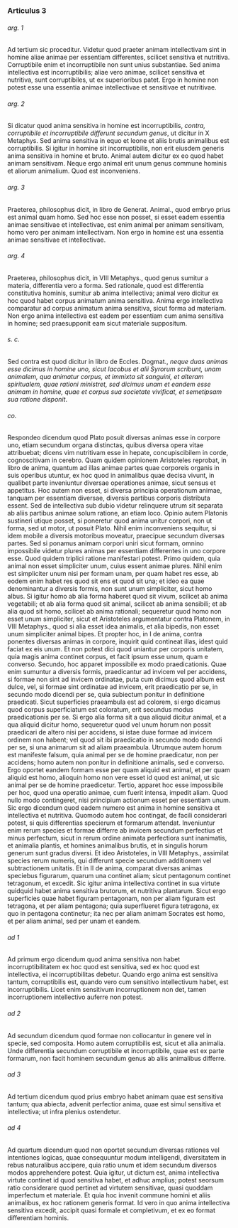 ### Articulus 3

###### arg. 1
Ad tertium sic proceditur. Videtur quod praeter animam intellectivam sint in homine aliae animae per essentiam differentes, scilicet sensitiva et nutritiva. Corruptibile enim et incorruptibile non sunt unius substantiae. Sed anima intellectiva est incorruptibilis; aliae vero animae, scilicet sensitiva et nutritiva, sunt corruptibiles, ut ex superioribus patet. Ergo in homine non potest esse una essentia animae intellectivae et sensitivae et nutritivae.

###### arg. 2
Si dicatur quod anima sensitiva in homine est incorruptibilis, *contra, corruptibile et incorruptibile differunt secundum genus*, ut dicitur in X Metaphys. Sed anima sensitiva in equo et leone et aliis brutis animalibus est corruptibilis. Si igitur in homine sit incorruptibilis, non erit eiusdem generis anima sensitiva in homine et bruto. Animal autem dicitur ex eo quod habet animam sensitivam. Neque ergo animal erit unum genus commune hominis et aliorum animalium. Quod est inconveniens.

###### arg. 3
Praeterea, philosophus dicit, in libro de Generat. Animal., quod embryo prius est animal quam homo. Sed hoc esse non posset, si esset eadem essentia animae sensitivae et intellectivae, est enim animal per animam sensitivam, homo vero per animam intellectivam. Non ergo in homine est una essentia animae sensitivae et intellectivae.

###### arg. 4
Praeterea, philosophus dicit, in VIII Metaphys., quod genus sumitur a materia, differentia vero a forma. Sed rationale, quod est differentia constitutiva hominis, sumitur ab anima intellectiva; animal vero dicitur ex hoc quod habet corpus animatum anima sensitiva. Anima ergo intellectiva comparatur ad corpus animatum anima sensitiva, sicut forma ad materiam. Non ergo anima intellectiva est eadem per essentiam cum anima sensitiva in homine; sed praesupponit eam sicut materiale suppositum.

###### s. c.
Sed contra est quod dicitur in libro de Eccles. Dogmat., *neque duas animas esse dicimus in homine uno, sicut Iacobus et alii Syrorum scribunt, unam animalem, qua animatur corpus, et immixta sit sanguini, et alteram spiritualem, quae rationi ministret, sed dicimus unam et eandem esse animam in homine, quae et corpus sua societate vivificat, et semetipsam sua ratione disponit*.

###### co.
Respondeo dicendum quod Plato posuit diversas animas esse in corpore uno, etiam secundum organa distinctas, quibus diversa opera vitae attribuebat; dicens vim nutritivam esse in hepate, concupiscibilem in corde, cognoscitivam in cerebro. Quam quidem opinionem Aristoteles reprobat, in libro de anima, quantum ad illas animae partes quae corporeis organis in suis operibus utuntur, ex hoc quod in animalibus quae decisa vivunt, in qualibet parte inveniuntur diversae operationes animae, sicut sensus et appetitus. Hoc autem non esset, si diversa principia operationum animae, tanquam per essentiam diversae, diversis partibus corporis distributa essent. Sed de intellectiva sub dubio videtur relinquere utrum sit separata ab aliis partibus animae solum ratione, an etiam loco. Opinio autem Platonis sustineri utique posset, si poneretur quod anima unitur corpori, non ut forma, sed ut motor, ut posuit Plato. Nihil enim inconveniens sequitur, si idem mobile a diversis motoribus moveatur, praecipue secundum diversas partes. Sed si ponamus animam corpori uniri sicut formam, omnino impossibile videtur plures animas per essentiam differentes in uno corpore esse. Quod quidem triplici ratione manifestari potest. Primo quidem, quia animal non esset simpliciter unum, cuius essent animae plures. Nihil enim est simpliciter unum nisi per formam unam, per quam habet res esse, ab eodem enim habet res quod sit ens et quod sit una; et ideo ea quae denominantur a diversis formis, non sunt unum simpliciter, sicut homo albus. Si igitur homo ab alia forma haberet quod sit vivum, scilicet ab anima vegetabili; et ab alia forma quod sit animal, scilicet ab anima sensibili; et ab alia quod sit homo, scilicet ab anima rationali; sequeretur quod homo non esset unum simpliciter, sicut et Aristoteles argumentatur contra Platonem, in VIII Metaphys., quod si alia esset idea animalis, et alia bipedis, non esset unum simpliciter animal bipes. Et propter hoc, in I de anima, contra ponentes diversas animas in corpore, inquirit quid contineat illas, idest quid faciat ex eis unum. Et non potest dici quod uniantur per corporis unitatem, quia magis anima continet corpus, et facit ipsum esse unum, quam e converso. Secundo, hoc apparet impossibile ex modo praedicationis. Quae enim sumuntur a diversis formis, praedicantur ad invicem vel per accidens, si formae non sint ad invicem ordinatae, puta cum dicimus quod album est dulce, vel, si formae sint ordinatae ad invicem, erit praedicatio per se, in secundo modo dicendi per se, quia subiectum ponitur in definitione praedicati. Sicut superficies praeambula est ad colorem, si ergo dicamus quod corpus superficiatum est coloratum, erit secundus modus praedicationis per se. Si ergo alia forma sit a qua aliquid dicitur animal, et a qua aliquid dicitur homo, sequeretur quod vel unum horum non possit praedicari de altero nisi per accidens, si istae duae formae ad invicem ordinem non habent; vel quod sit ibi praedicatio in secundo modo dicendi per se, si una animarum sit ad aliam praeambula. Utrumque autem horum est manifeste falsum, quia animal per se de homine praedicatur, non per accidens; homo autem non ponitur in definitione animalis, sed e converso. Ergo oportet eandem formam esse per quam aliquid est animal, et per quam aliquid est homo, alioquin homo non vere esset id quod est animal, ut sic animal per se de homine praedicetur. Tertio, apparet hoc esse impossibile per hoc, quod una operatio animae, cum fuerit intensa, impedit aliam. Quod nullo modo contingeret, nisi principium actionum esset per essentiam unum. Sic ergo dicendum quod eadem numero est anima in homine sensitiva et intellectiva et nutritiva. Quomodo autem hoc contingat, de facili considerari potest, si quis differentias specierum et formarum attendat. Inveniuntur enim rerum species et formae differre ab invicem secundum perfectius et minus perfectum, sicut in rerum ordine animata perfectiora sunt inanimatis, et animalia plantis, et homines animalibus brutis, et in singulis horum generum sunt gradus diversi. Et ideo Aristoteles, in VIII Metaphys., assimilat species rerum numeris, qui differunt specie secundum additionem vel subtractionem unitatis. Et in II de anima, comparat diversas animas speciebus figurarum, quarum una continet aliam; sicut pentagonum continet tetragonum, et excedit. Sic igitur anima intellectiva continet in sua virtute quidquid habet anima sensitiva brutorum, et nutritiva plantarum. Sicut ergo superficies quae habet figuram pentagonam, non per aliam figuram est tetragona, et per aliam pentagona; quia superflueret figura tetragona, ex quo in pentagona continetur; ita nec per aliam animam Socrates est homo, et per aliam animal, sed per unam et eandem.

###### ad 1
Ad primum ergo dicendum quod anima sensitiva non habet incorruptibilitatem ex hoc quod est sensitiva, sed ex hoc quod est intellectiva, ei incorruptibilitas debetur. Quando ergo anima est sensitiva tantum, corruptibilis est, quando vero cum sensitivo intellectivum habet, est incorruptibilis. Licet enim sensitivum incorruptionem non det, tamen incorruptionem intellectivo auferre non potest.

###### ad 2
Ad secundum dicendum quod formae non collocantur in genere vel in specie, sed composita. Homo autem corruptibilis est, sicut et alia animalia. Unde differentia secundum corruptibile et incorruptibile, quae est ex parte formarum, non facit hominem secundum genus ab aliis animalibus differre.

###### ad 3
Ad tertium dicendum quod prius embryo habet animam quae est sensitiva tantum; qua abiecta, advenit perfectior anima, quae est simul sensitiva et intellectiva; ut infra plenius ostendetur.

###### ad 4
Ad quartum dicendum quod non oportet secundum diversas rationes vel intentiones logicas, quae consequuntur modum intelligendi, diversitatem in rebus naturalibus accipere, quia ratio unum et idem secundum diversos modos apprehendere potest. Quia igitur, ut dictum est, anima intellectiva virtute continet id quod sensitiva habet, et adhuc amplius; potest seorsum ratio considerare quod pertinet ad virtutem sensitivae, quasi quoddam imperfectum et materiale. Et quia hoc invenit commune homini et aliis animalibus, ex hoc rationem generis format. Id vero in quo anima intellectiva sensitiva excedit, accipit quasi formale et completivum, et ex eo format differentiam hominis.


